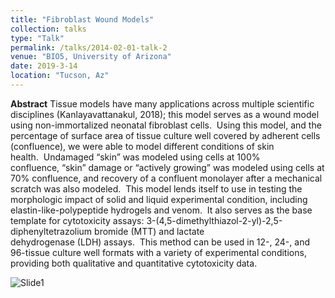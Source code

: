 ```yaml
---
title: "Fibroblast Wound Models"
collection: talks
type: "Talk"
permalink: /talks/2014-02-01-talk-2
venue: "BIO5, University of Arizona"
date: 2019-3-14
location: "Tucson, Az"
---
```


**Abstract**
Tissue models have many applications across multiple scientific disciplines (Kanlayavattanakul, 2018); this model serves as a wound model using non-immortalized neonatal fibroblast cells.  Using this model, and the percentage of surface area of tissue culture well covered by adherent cells (confluence), we were able to model different conditions of skin health.  Undamaged “skin” was modeled using cells at 100% confluence, “skin” damage or “actively growing” was modeled using cells at 70% confluence, and recovery of a confluent monolayer after a mechanical scratch was also modeled.  This model lends itself to use in testing the morphologic impact of solid and liquid experimental condition, including elastin-like-polypeptide hydrogels and venom.  It also serves as the base template for cytotoxicity assays: 3-(4,5-dimethylthiazol-2-yl)-2,5-diphenyltetrazolium bromide (MTT) and lactate dehydrogenase (LDH) assays.  This method can be used in 12-, 24-, and 96-tissue culture well formats with a variety of experimental conditions, providing both qualitative and quantitative cytotoxicity data. 

![Slide1](https://user-images.githubusercontent.com/92540106/140625811-75d1297e-310b-4975-97eb-40c44fbb4f4b.jpeg)
